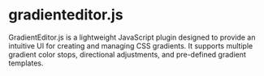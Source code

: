 # gradienteditor.js
GradientEditor.js is a lightweight JavaScript plugin designed to provide an intuitive UI for creating and managing CSS gradients. It supports multiple gradient color stops, directional adjustments, and pre-defined gradient templates.
